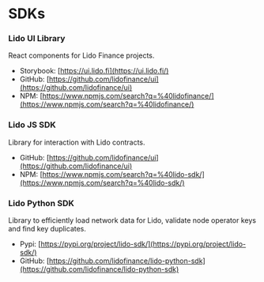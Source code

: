 # SDKs

<!--  -->

### Lido UI Library

React components for Lido Finance projects.

- Storybook: [https://ui.lido.fi](https://ui.lido.fi/)
- GitHub: [https://github.com/lidofinance/ui](https://github.com/lidofinance/ui)
- NPM: [https://www.npmjs.com/search?q=%40lidofinance/](https://www.npmjs.com/search?q=%40lidofinance/)

### Lido JS SDK

Library for interaction with Lido contracts.

- GitHub: [https://github.com/lidofinance/ui](https://github.com/lidofinance/ui)
- NPM: [https://www.npmjs.com/search?q=%40lido-sdk/](https://www.npmjs.com/search?q=%40lido-sdk/)

### Lido Python SDK

Library to efficiently load network data for Lido, validate node operator keys and find key duplicates.

- Pypi: [https://pypi.org/project/lido-sdk/](https://pypi.org/project/lido-sdk/)
- GitHub: [https://github.com/lidofinance/lido-python-sdk](https://github.com/lidofinance/lido-python-sdk)
